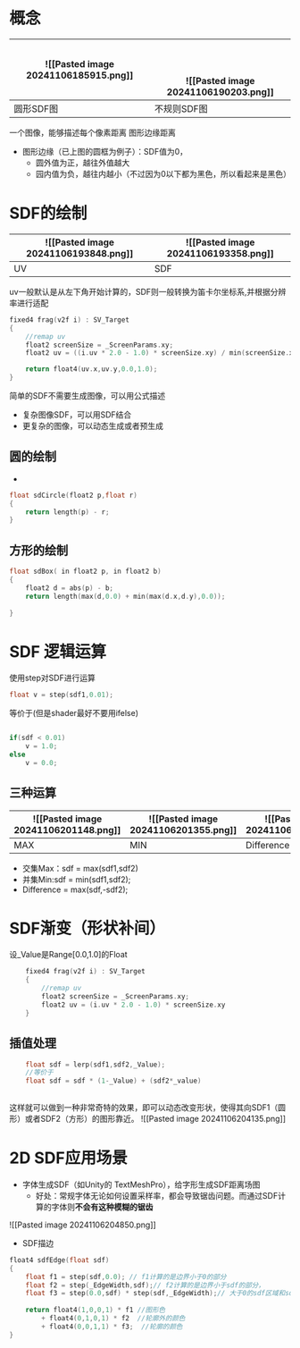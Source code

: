 # 概念

| ![[Pasted image 20241106185915.png]] | <br><br><br>![[Pasted image 20241106190203.png]] |
| ------------------------------------ | ------------------------------------------------ |
| 圆形SDF图                               | 不规则SDF图                                          |

一个图像，能够描述每个像素距离 图形边缘距离
+ 图形边缘（已上图的圆框为例子）：SDF值为0，
	+ 圆外值为正，越往外值越大
	+ 园内值为负，越往内越小（不过因为0以下都为黑色，所以看起来是黑色）


# SDF的绘制


| ![[Pasted image 20241106193848.png]] | ![[Pasted image 20241106193358.png]] |
| ------------------------------------ | ------------------------------------ |
| UV                                   | SDF                                  |

uv一般默认是从左下角开始计算的，SDF则一般转换为笛卡尔坐标系,并根据分辨率进行适配

```c
fixed4 frag(v2f i) : SV_Target
{
	//remap uv
	float2 screenSize = _ScreenParams.xy;
	float2 uv = ((i.uv * 2.0 - 1.0) * screenSize.xy) / min(screenSize.x,screenSize.y);

	return float4(uv.x,uv.y,0.0,1.0);
}
```


简单的SDF不需要生成图像，可以用公式描述
+ 复杂图像SDF，可以用SDF结合
+ 更复杂的图像，可以动态生成或者预生成

## 圆的绘制
+ 
```c++
float sdCircle(float2 p,float r)
{
	return length(p) - r;
}
```

## 方形的绘制
```c++
float sdBox( in float2 p, in float2 b)
{
	float2 d = abs(p) - b;
	return length(max(d,0.0) + min(max(d.x,d.y),0.0));
		
}
```


# SDF 逻辑运算
使用step对SDF进行运算

```c
float v = step(sdf1,0.01);
```
等价于(但是shader最好不要用ifelse)
```c

if(sdf < 0.01)
	v = 1.0;
else
	v = 0.0;

```


## 三种运算


| ![[Pasted image 20241106201148.png]] | ![[Pasted image 20241106201355.png]] | ![[Pasted image 20241106201423.png]] |
| ------------------------------------ | ------------------------------------ | ------------------------------------ |
| MAX                                  | MIN                                  | Difference                           |

+ 交集Max：sdf = max(sdf1,sdf2)
+ 并集Min:sdf = min(sdf1,sdf2);
+ Difference = max(sdf,-sdf2);


# SDF渐变（形状补间）
设_Value是Range[0.0,1.0]的Float
```c
	fixed4 frag(v2f i) : SV_Target
	{
		//remap uv
		float2 screenSize = _ScreenParams.xy;
		float2 uv = (i.uv * 2.0 - 1.0) * screenSize.xy
	}
```

## 插值处理
```c
	float sdf = lerp(sdf1,sdf2,_Value);
	//等价于
	float sdf = sdf * (1-_Value) + (sdf2*_value)
	
```

这样就可以做到一种非常奇特的效果，即可以动态改变形状，使得其向SDF1（圆形）或者SDF2（方形）的图形靠近。
![[Pasted image 20241106204135.png]]

# 2D SDF应用场景
+ 字体生成SDF（如Unity的 TextMeshPro），给字形生成SDF距离场图
	+ 好处：常规字体无论如何设置采样率，都会导致锯齿问题。而通过SDF计算的字体则**不会有这种模糊的锯齿**
	  
![[Pasted image 20241106204850.png]]

* SDF描边
```c
float4 sdfEdge(float sdf)
{
	float f1 = step(sdf,0.0); // f1计算的是边界小于0的部分
	float f2 = step(_EdgeWidth,sdf);// f2计算的是边界小于sdf的部分，
	float f3 = step(0.0,sdf) * step(sdf,_EdgeWidth);// 大于0的sdf区域和sdf小于边缘的乘积
	
	return float4(1,0,0,1) * f1 //图形色
		+ float4(0,1,0,1) * f2  //轮廓外的颜色
		+ float4(0,0,1,1) * f3;  //轮廓的颜色
}
```
